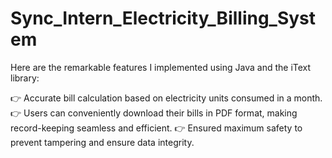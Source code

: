 # Sync_Intern_Electricity_Billing_System
Here are the remarkable features I implemented using Java and the iText library:

👉 Accurate bill calculation based on electricity units consumed in a month.
👉 Users can conveniently download their bills in PDF format, making record-keeping seamless and efficient.
👉 Ensured maximum safety to prevent tampering and ensure data integrity.
